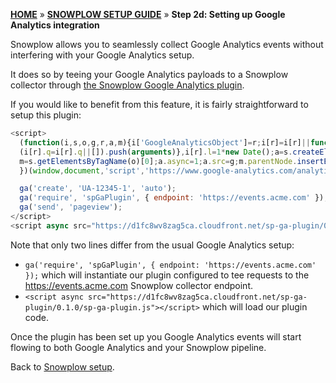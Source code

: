 [**HOME**](Home) » [**SNOWPLOW SETUP GUIDE**](Setting-up-Snowplow) » **Step 2d: Setting up Google Analytics integration**

Snowplow allows you to seamlessly collect Google Analytics events without interfering with your
Google Analytics setup.

It does so by teeing your Google Analytics payloads to a Snowplow collector through
[the Snowplow Google Analytics plugin](plugin).

If you would like to benefit from this feature, it is fairly straightforward to setup this plugin:

```javascript
<script>
  (function(i,s,o,g,r,a,m){i['GoogleAnalyticsObject']=r;i[r]=i[r]||function(){
  (i[r].q=i[r].q||[]).push(arguments)},i[r].l=1*new Date();a=s.createElement(o),
  m=s.getElementsByTagName(o)[0];a.async=1;a.src=g;m.parentNode.insertBefore(a,m)
  })(window,document,'script','https://www.google-analytics.com/analytics.js','ga');

  ga('create', 'UA-12345-1', 'auto');
  ga('require', 'spGaPlugin', { endpoint: 'https://events.acme.com' });
  ga('send', 'pageview');
</script>
<script async src="https://d1fc8wv8zag5ca.cloudfront.net/sp-ga-plugin/0.1.0/sp-ga-plugin.js"></script>
```

Note that only two lines differ from the usual Google Analytics setup:

- `ga('require', 'spGaPlugin', { endpoint: 'https://events.acme.com' });` which will instantiate our plugin configured to tee requests to the https://events.acme.com Snowplow collector endpoint.
- `<script async src="https://d1fc8wv8zag5ca.cloudfront.net/sp-ga-plugin/0.1.0/sp-ga-plugin.js"></script>` which will load our plugin code.

Once the plugin has been set up you Google Analytics events will start flowing to both Google
Analytics and your Snowplow pipeline.

Back to [Snowplow setup](Setting-up-Snowplow).

[plugins]: https://github.com/snowplow-incubator/snowplow-google-analytics-plugin
